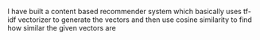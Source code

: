 I have built a content based recommender system which basically uses tf-idf vectorizer to generate the vectors and then use cosine similarity to find how similar the given vectors are
